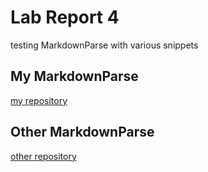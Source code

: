 # Lab Report 4
testing MarkdownParse with various snippets <br>

## My MarkdownParse
[my repository](https://github.com/natsukiromero/markdown-parser) <br>

## Other MarkdownParse
[other repository](https://github.com/tcarman/markdown-parser) <br>